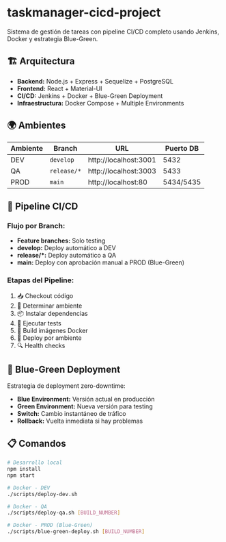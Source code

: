 # taskmanager-cicd-project

Sistema de gestión de tareas con pipeline CI/CD completo usando Jenkins, Docker y estrategia Blue-Green.

## 🏗️ Arquitectura

- **Backend:** Node.js + Express + Sequelize + PostgreSQL
- **Frontend:** React + Material-UI
- **CI/CD:** Jenkins + Docker + Blue-Green Deployment
- **Infraestructura:** Docker Compose + Multiple Environments

## 🌍 Ambientes

| Ambiente | Branch | URL | Puerto DB |
|----------|--------|-----|-----------|
| DEV | `develop` | http://localhost:3001 | 5432 |
| QA | `release/*` | http://localhost:3003 | 5433 |
| PROD | `main` | http://localhost:80 | 5434/5435 |

## 🚀 Pipeline CI/CD

### Flujo por Branch:
- **Feature branches:** Solo testing
- **develop:** Deploy automático a DEV
- **release/*:** Deploy automático a QA
- **main:** Deploy con aprobación manual a PROD (Blue-Green)

### Etapas del Pipeline:
1. 📥 Checkout código
2. 🎯 Determinar ambiente
3. 📦 Instalar dependencias
4. 🧪 Ejecutar tests
5. 🐳 Build imágenes Docker
6. 🚀 Deploy por ambiente
7. 🔍 Health checks

## 🔄 Blue-Green Deployment

Estrategia de deployment zero-downtime:
- **Blue Environment:** Versión actual en producción
- **Green Environment:** Nueva versión para testing
- **Switch:** Cambio instantáneo de tráfico
- **Rollback:** Vuelta inmediata si hay problemas

## 📋 Comandos

```bash
# Desarrollo local
npm install
npm start

# Docker - DEV
./scripts/deploy-dev.sh

# Docker - QA
./scripts/deploy-qa.sh [BUILD_NUMBER]

# Docker - PROD (Blue-Green)
./scripts/blue-green-deploy.sh [BUILD_NUMBER]